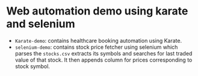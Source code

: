 # Web automation demo using karate and selenium

- `Karate-demo`: contains healthcare booking automation using Karate.
- `selenium-demo`: contains stock price fetcher using selenium which parses the `stocks.csv` extracts its symbols and searches for last traded value of that stock. It then appends column for prices corresponding to stock symbol.
